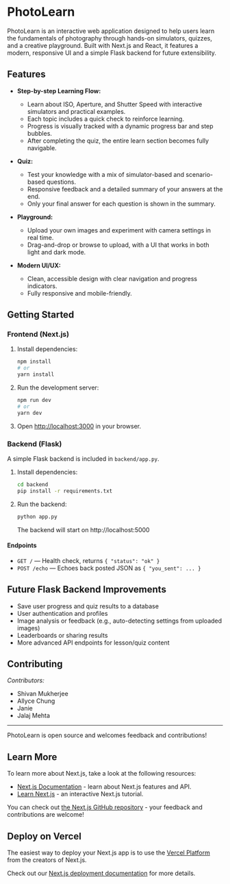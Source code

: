 # PhotoLearn

PhotoLearn is an interactive web application designed to help users learn the fundamentals of photography through hands-on simulators, quizzes, and a creative playground. Built with Next.js and React, it features a modern, responsive UI and a simple Flask backend for future extensibility.

## Features

- **Step-by-step Learning Flow:**
  - Learn about ISO, Aperture, and Shutter Speed with interactive simulators and practical examples.
  - Each topic includes a quick check to reinforce learning.
  - Progress is visually tracked with a dynamic progress bar and step bubbles.
  - After completing the quiz, the entire learn section becomes fully navigable.

- **Quiz:**
  - Test your knowledge with a mix of simulator-based and scenario-based questions.
  - Responsive feedback and a detailed summary of your answers at the end.
  - Only your final answer for each question is shown in the summary.

- **Playground:**
  - Upload your own images and experiment with camera settings in real time.
  - Drag-and-drop or browse to upload, with a UI that works in both light and dark mode.

- **Modern UI/UX:**
  - Clean, accessible design with clear navigation and progress indicators.
  - Fully responsive and mobile-friendly.

## Getting Started

### Frontend (Next.js)

1. Install dependencies:
   ```bash
   npm install
   # or
   yarn install
   ```
2. Run the development server:
   ```bash
   npm run dev
   # or
   yarn dev
   ```
3. Open [http://localhost:3000](http://localhost:3000) in your browser.

### Backend (Flask)

A simple Flask backend is included in `backend/app.py`.

1. Install dependencies:
   ```bash
   cd backend
   pip install -r requirements.txt
   ```
2. Run the backend:
   ```bash
   python app.py
   ```
   The backend will start on http://localhost:5000

#### Endpoints
- `GET /` — Health check, returns `{ "status": "ok" }`
- `POST /echo` — Echoes back posted JSON as `{ "you_sent": ... }`

## Future Flask Backend Improvements
- Save user progress and quiz results to a database
- User authentication and profiles
- Image analysis or feedback (e.g., auto-detecting settings from uploaded images)
- Leaderboards or sharing results
- More advanced API endpoints for lesson/quiz content

## Contributing

_Contributors:_
- Shivan Mukherjee
- Allyce Chung
- Janie
- Jalaj Mehta

---

PhotoLearn is open source and welcomes feedback and contributions!

## Learn More

To learn more about Next.js, take a look at the following resources:

- [Next.js Documentation](https://nextjs.org/docs) - learn about Next.js features and API.
- [Learn Next.js](https://nextjs.org/learn) - an interactive Next.js tutorial.

You can check out [the Next.js GitHub repository](https://github.com/vercel/next.js) - your feedback and contributions are welcome!

## Deploy on Vercel

The easiest way to deploy your Next.js app is to use the [Vercel Platform](https://vercel.com/new?utm_medium=default-template&filter=next.js&utm_source=create-next-app&utm_campaign=create-next-app-readme) from the creators of Next.js.

Check out our [Next.js deployment documentation](https://nextjs.org/docs/app/building-your-application/deploying) for more details.
